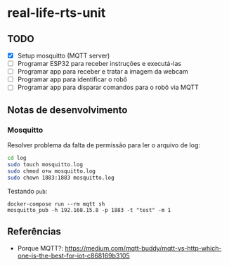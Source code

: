 # real-life-rts-unit

## TODO

- [x] Setup mosquitto (MQTT server)
- [ ] Programar ESP32 para receber instruções e executá-las
- [ ] Programar app para receber e tratar a imagem da webcam
- [ ] Programar app para identificar o robô
- [ ] Programar app para disparar comandos para o robô via MQTT

## Notas de desenvolvimento

### Mosquitto

Resolver problema da falta de permissão para ler o arquivo de log:

```sh
cd log
sudo touch mosquitto.log
sudo chmod o+w mosquitto.log
sudo chown 1883:1883 mosquitto.log
```

Testando `pub`:

```
docker-compose run --rm mqtt sh
mosquitto_pub -h 192.168.15.8 -p 1883 -t "test" -m 1
```

## Referências

- Porque MQTT?: https://medium.com/mqtt-buddy/mqtt-vs-http-which-one-is-the-best-for-iot-c868169b3105
